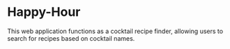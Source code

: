 # Happy-Hour
This web application functions as a cocktail recipe finder, allowing users to search for recipes based on cocktail names.

